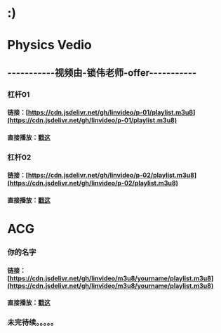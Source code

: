 # :)
# Physics Vedio
## -----------视频由-锁伟老师-offer-----------



### 杠杆01

#### 链接：[https://cdn.jsdelivr.net/gh/linvideo/p-01/playlist.m3u8](https://cdn.jsdelivr.net/gh/linvideo/p-01/playlist.m3u8)

#### 直接播放：[戳这](https://www.m3u8play.com/?play=https://cdn.jsdelivr.net/gh/linvideo/p-01/playlist.m3u8)

### 杠杆02

#### 链接：[https://cdn.jsdelivr.net/gh/linvideo/p-02/playlist.m3u8](https://cdn.jsdelivr.net/gh/linvideo/p-02/playlist.m3u8)

#### 直接播放：[戳这](https://www.m3u8play.com/?play=https://cdn.jsdelivr.net/gh/linvideo/p-02/playlist.m3u8)



# ACG

### 你的名字

#### 链接：[https://cdn.jsdelivr.net/gh/linvideo/m3u8/yourname/playlist.m3u8](https://cdn.jsdelivr.net/gh/linvideo/m3u8/yourname/playlist.m3u8)

#### 直接播放：[戳这](https://www.m3u8play.com/?play=https://cdn.jsdelivr.net/gh/linvideo/m3u8/yourname/playlist.m3u8)


### 未完待续。。。。。
